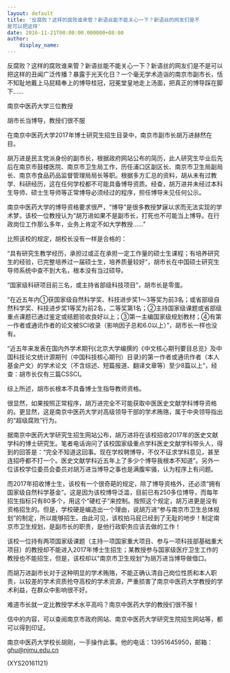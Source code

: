```yaml
---
layout: default
title: '反腐败？这样的腐败谁来管？新语丝能不能关心一下？新语丝的网友们是不
是可以把这样'
date: 2016-11-21T00:00:00.000000+08:00
author:
    display_name: 
---
```


反腐败？这样的腐败谁来管？新语丝能不能关心一下？新语丝的网友们是不是可以把这样的丑闻广泛传播？暴露于光天化日？一个毫无学术造诣的南京市副市长，恬不知耻地戴上马屁精奉上的博导桂冠，冠冕堂皇地走上汤面，把真正的博导踩在脚下……

南京中医药大学三位教授

胡市长当博导，教授们很不服

在南京中医药大学2017年博士研究生招生目录中，南京市副市长胡万进赫然在目。

胡万进是民主党派身份的副市长，根据政府网站公布的简历，此人研究生毕业后先后在南京市鼓楼医院、南京市卫生局工作，历任浦口区副区长、南京市卫生局副局长、南京市食品药品监督管理局局长等职。根据多方汇总的资料，胡从未有过教学、科研经历，这在任何学校都不可能具备博导资质。经查，胡万进并未经过本科生导师、硕士生导师等正常博导必须经过的程序，担任博导未见任何公示。

南京中医药大学的博导资格要求很严，“博导”是很多教授梦寐以求而无法实现的学术梦。该校一位教授认为“胡万进如果不是副市长，打死也不可能当上博导。在行政岗位工作那么多年，业务上肯定不如大学教授……”

比照该校的规定，胡校长没有一样是合格的：

“具有研究生教学经历，承担过或正在承担一定工作量的硕士生课程；有培养研究生的经验，已完整培养过一届硕士生，培养质量较好”，胡市长在中国硕士研究生导师系统中查不到大名，根本没有当过硕导。

“国家级科研项目前三名，或主持省部级科技项目”，胡市长是零蛋。

“在近五年内①获国家级自然科学奖、科技进步奖1～3等奖为前3名；或省部级自然科学奖、科技进步奖1等奖为前2名，二等奖第1名；②主持国家级课题或省部级重点课题已通过鉴定或结题验收良好以上；③第一主编国家级规划教材；④有第一作者或通讯作者的论文被SCI收录（影响因子总和6.0以上）”，胡市长一样也没有。

“近五年来发表在国内外学术期刊{北京大学编撰的《中文核心期刊要目总览》及中国科技论文统计源期刊（中国科技核心期刊）目录}的第一作者或通讯作者（本人基金产文）的学术论文（不含综述、短篇报道、翻译文章等）至少8篇以上”，经查：胡市长仅有三篇CSSCI。

综上所述，胡市长根本不具备博士生指导教师资格。

很显然，如果按照正常程序，胡万进完全不可能获取中医医史文献学科博导资格的。更显然，这是南京中医药大学对高级领导干部的学术贿赂，属于中央领导指出的“超级腐败”行为。

据南京中医药大学研究生招生网站公布，胡万进将在该校招收2017年的医史文献学科的博士研究生。笔者电话询问了该校国家级重点学科医史文献学科带头人，得到的回答是：“完全不知道这回事。现在学校聘博导，不仅不征求学科意见，甚至连招呼都不打一个。医史文献学科近五年上了多少个博导我根本不知道”。另外一位该校学位委员会委员对胡万进当博导之事也是满腹牢骚，认为程序上有问题。

而2017年招收博士生，该校有一个很奇葩的规定，除了博导资格外，还必须“拥有国家级自然科学基金”。这是因为该校博导泛滥，目前已有250多位博导，而每年招生指标只有80多个，用这个“硬杠子”来控制。按照这个规定，胡万进更是没有资格招生的。但是，学校硬是编造出一个理由，说胡万进“参与南京市卫生总体规划”的制定，所以能够招生。由此可见，该校拍马屁已经到了无耻的地步！制定南京市卫生规划，是副市长的职责，是他行政职务应该去做的工作！

该校一位持有两项国家级课题（主持一项国家重大项目、参与一项科技部基础重大项目）的教授却不能进入2017年博士生招生；某教授参与国家级医疗卫生工作的教授也不能招生，但是，该校却以“南京市卫生规划”为胡万进当博导做借口。

而胡万进副市长对于这种明显的学术贿赂，不能正确认清自己岗位性质和本人职责，以较差的学术资质抢夺高校的学术资源，严重损害了南京中医药大学教授的学术利益，在群众中影响很不好。

难道市长就一定比教授学术水平高吗？南京中医药大学的教授们很不服！

信中的内容，可以查阅南京市政府网站、南京中医药大学研究生院招生网站等，都可以得到印证。

南京中医药大学校长胡刚，一手操作此事。他的电话：13951645950，邮箱：ghu@njmu.edu.cn

(XYS20161121)

